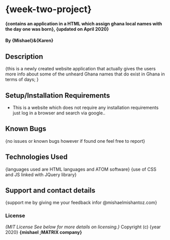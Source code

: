 # {week-two-project}
#### {contains an application in a HTML which assign ghana local names with the day one was born}, {updated on April 2020}
#### By **{Mishael}**&**{Karen}**
## Description
{this is a newly created website application that actually gives the users more info about some of the unheard Ghana names that do exist in Ghana in terms of days; }
## Setup/Installation Requirements
* This is a website which does not require any installation requirements just log in a browser and search via google..

## Known Bugs
{no issues or known bugs however if found one feel free to report}
## Technologies Used
{languages used are HTML languages
and ATOM software}
{use of CSS and JS linked with JQuery library}
## Support and contact details
{support me by giving me your feedback infor @mishaelmishantoz.com}

### License
*{MIT License  See below for more details on licensing.}*
Copyright (c) {year 2020} **{mishael ;MATRIX company}**
